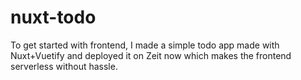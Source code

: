 # nuxt-todo
To get started with frontend,  I made a simple todo app made with Nuxt+Vuetify and deployed it on Zeit now which makes the frontend serverless without hassle.
